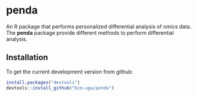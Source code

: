 # penda

An R package that performs personalized differential analysis of omics data.
The __penda__ package provide different methods to perform differential analysis.

## Installation

To get the current development version from github:

```R
install.packages("devtools")
devtools::install_github("bcm-uga/penda")

